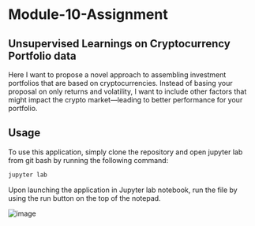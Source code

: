 # Module-10-Assignment
## Unsupervised Learnings on Cryptocurrency Portfolio data

Here I want to propose a novel approach to assembling investment portfolios that are based on cryptocurrencies. Instead of basing your proposal on only returns and volatility, I want to include other factors that might impact the crypto market—leading to better performance for your portfolio.

## Usage

To use this application, simply clone the repository and open jupyter lab from git bash by running the following command:

```python
jupyter lab
```

Upon launching the application in Jupyter lab notebook, run the file by using the run button on the top of the notepad.

![image](https://user-images.githubusercontent.com/127723380/232632258-f700f348-96df-467e-a044-a22e64c4f002.png)
